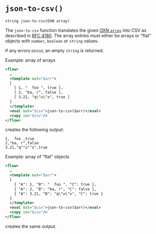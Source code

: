 # `json-to-csv()`

```
string json-to-csv(OXN array)
```

The `json-to-csv` function translates the given [OXN `array`](/reference/templating/oxn.md) into CSV as
described in [RFC 4180](https://tools.ietf.org/html/rfc4180).
The array entries must either be arrays or "flat" objects with `number`, `boolean` or `string` values.

If any errors occur, an empty `string` is returned.

Example: array of arrays

```xml
<flow>
  …
  <template out="$arr">
  [
    [ 1, "  foo ", true ],
    [ 2, "ba, r", false ],
    [ 3.21, "q\"u\"x", true ]
  ]
  </template>
  <eval out="$csv">json-to-csv($arr)</eval>
  <copy in="$csv"/>
</flow>
```

creates the following output:

```
1,  foo ,true
2,"ba, r",false
3.21,"q""u""x",true
```


Example: array of "flat" objects

```xml
<flow>
  …
  <template out="$arr">
  [
    { "A": 1, "B": "  foo ", "C": true },
    { "A": 2, "B": "ba, r", "C": false },
    { "A": 3.21, "B": "q\"u\"x", "C": true }
  ]
  </template>
  <eval out="$csv">json-to-csv($arr)</eval>
  <copy in="$csv"/>
</flow>
```

creates the same output.
